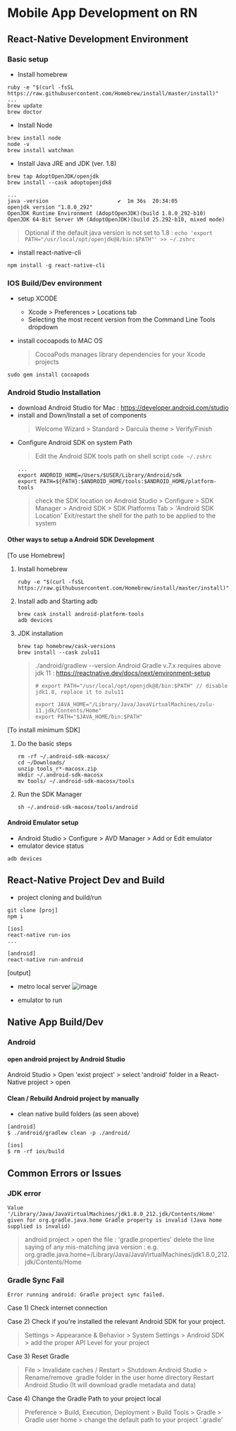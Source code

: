 # Mobile App Development on RN

## React-Native Development Environment
### Basic setup
- Install homebrew
```
ruby -e "$(curl -fsSL https://raw.githubusercontent.com/Homebrew/install/master/install)"
...
brew update
brew doctor
```

- Install Node
```
brew install node
node -v
brew install watchman
```

- Install Java JRE and JDK (ver. 1.8)
```
brew tap AdoptOpenJDK/openjdk
brew install --cask adoptopenjdk8

...
java -version                      ✔  1m 36s  20:34:05
openjdk version "1.8.0_292"
OpenJDK Runtime Environment (AdoptOpenJDK)(build 1.8.0_292-b10)
OpenJDK 64-Bit Server VM (AdoptOpenJDK)(build 25.292-b10, mixed mode)
```
> Optional if the default java version is not set to 1.8 : ``` echo 'export PATH="/usr/local/opt/openjdk@8/bin:$PATH"' >> ~/.zshrc ```

- install react-native-cli
```
npm install -g react-native-cli
```

### IOS Build/Dev environment
- setup XCODE
  - Xcode > Preferences > Locations tab
  - Selecting the most recent version from the Command Line Tools dropdown
   
- install cocoapods to MAC OS
  > CocoaPods manages library dependencies for your Xcode projects
```
sudo gem install cocoapods
```

### Android Studio Installation

- download Android Studio for Mac : https://developer.android.com/studio
- install and Down/Install a set of components
  > Welcome Wizard > Standard > Darcula theme > Verify/Finish
- Configure Android SDK on system Path 
  > Edit the Android SDK tools path on shell script
  ``` code ~/.zshrc ```
  ```
  ...
  export ANDROID_HOME=/Users/$USER/Library/Android/sdk
  export PATH=${PATH}:$ANDROID_HOME/tools:$ANDROID_HOME/platform-tools
  ```
  > check the SDK location on Android Studio > Configure > SDK Manager > Android SDK > SDK Platforms Tab > 'Android SDK Location'
  > Exit/restart the shell for the path to be applied to the system

#### Other ways to setup a Android SDK Development
[To use Homebrew]
1) Install homebrew
   ```
   ruby -e "$(curl -fsSL https://raw.githubusercontent.com/Homebrew/install/master/install)"
   ```
2) Install adb and Starting adb
   ```
   brew cask install android-platform-tools
   adb devices
   ```
3) JDK installation
   ```
   brew tap homebrew/cask-versions
   brew install --cask zulu11
   ```
   > ./android/gradlew --version
   > Android Gradle v.7.x requires above jdk 11 : https://reactnative.dev/docs/next/environment-setup 
   > ```
   > # export PATH="/usr/local/opt/openjdk@8/bin:$PATH" // disable jdk1.8, replace it to zulu11 
   > 
   > export JAVA_HOME="/Library/Java/JavaVirtualMachines/zulu-11.jdk/Contents/Home"
   > export PATH="$JAVA_HOME/bin:$PATH"
   > ```
   
[To install minimum SDK]
1) Do the basic steps
   ```
   rm -rf ~/.android-sdk-macosx/
   cd ~/Downloads/
   unzip tools_r*-macosx.zip
   mkdir ~/.android-sdk-macosx
   mv tools/ ~/.android-sdk-macosx/tools
   ```

2) Run the SDK Manager
   ```
   sh ~/.android-sdk-macosx/tools/android
   ```

#### Android Emulator setup
- Android Studio > Configure > AVD Manager > Add or Edit emulator
- emulator device status
```
adb devices
```

## React-Native Project Dev and Build

- project cloning and build/run
```
git clone [proj]
npm i

[ios]
react-native run-ios
...

[android]
react-native run-android
```

[output]
- metro local server
![image](https://user-images.githubusercontent.com/59367560/126879977-78c2b046-8da8-40d5-a6ce-713ac897e959.png)

- emulator to run


## Native App Build/Dev
### Android
#### open android project by Android Studio
Android Studio > Open 'exist project' > select 'android' folder in a React-Native project > open

#### Clean / Rebuild Android project by manually

- clean native build folders (as seen above)
```
[android]
$ ./android/gradlew clean -p ./android/

[ios]
$ rm -rf ios/build
```
   

## Common Errors or Issues
### JDK error
```
Value '/Library/Java/JavaVirtualMachines/jdk1.8.0_212.jdk/Contents/Home' given for org.gradle.java.home Gradle property is invalid (Java home supplied is invalid)
```
> android project > open the file : 'gradle.properties'
  delete the line saying of any mis-matching java version : e.g. org.gradle.java.home=/Library/Java/JavaVirtualMachines/jdk1.8.0_212.jdk/Contents/Home

### Gradle Sync Fail
```
Error running android: Gradle project sync failed.
```
Case 1) Check internet connection

Case 2) Check if you're installed the relevant Android SDK for your project.
> Settings > Appearance & Behavior > System Settings > Android SDK > add the proper API Level for your project

Case 3) Reset Gradle
> File > Invalidate caches / Restart > Shutdown Android Studio > Rename/remove .gradle folder in the user home directory
> Restart Android Studio (It will download gradle metadata and data)

Case 4) Change the Gradle Path to your project local
> Preference > Build, Execution, Deployment > Build Tools > Gradle > Gradle user home > change the default path to your project '.gradle'
